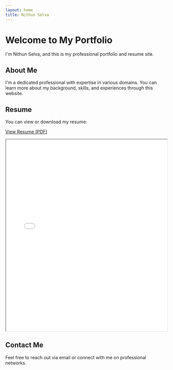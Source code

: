 ```yaml
---
layout: home
title: Nithun Selva
---
```


# Welcome to My Portfolio

I'm Nithun Selva, and this is my professional portfolio and resume site.

## About Me

I'm a dedicated professional with expertise in various domains. You can learn more about my background, skills, and experiences through this website.

## Resume

You can view or download my resume:

<div class="resume-container">
  <p><a href="Nithun_Selva_Resume.pdf" class="btn" target="_blank">View Resume (PDF)</a></p>
  <iframe src="Nithun_Selva_Resume.pdf" width="100%" height="600px"></iframe>
</div>

## Contact Me

Feel free to reach out via email or connect with me on professional networks.